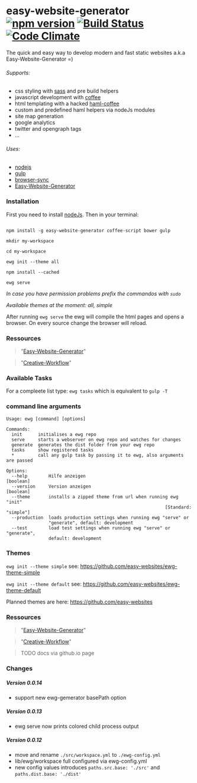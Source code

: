 # easy-website-generator [![npm version](https://badge.fury.io/js/easy-website-generator.svg)](https://badge.fury.io/js/easy-website-generator) [![Build Status](https://travis-ci.org/easy-website-generator/easy-website-generator.svg?branch=master)](https://travis-ci.org/easy-website-generator/easy-website-generator) [![Code Climate](https://codeclimate.com/github/easy-website-generator/easy-website-generator/badges/gpa.svg)](https://codeclimate.com/github/easy-website-generator/easy-website-generator)

The quick and easy way to develop modern and fast static websites a.k.a Easy-Website-Generator =)

###### Supports:
  * css styling with [sass](http://sass-lang.com/documentation/file.SASS_REFERENCE.html) and pre build helpers
  * javascript development with [coffee](http://coffeescript.org/)
  * html templating with a hacked [haml-coffee](https://github.com/easy-website-generator/haml-coffee)
  * custom and predefined haml helpers via nodeJs modules
  * site map generation
  * google analytics
  * twitter and opengraph tags
  * ...

###### Uses:
  * [nodejs](https://nodejs.org/en/)
  * [gulp](https://github.com/gulpjs/gulp)
  * [browser-sync](https://browsersync.io/)
  * [Easy-Website-Generator](https://github.com/easy-website-generator/)


### Installation
First you need to install [nodeJs](https://nodejs.org/en/download/). Then in your terminal:

```

npm install -g easy-website-generator coffee-script bower gulp

mkdir my-workspace

cd my-workspace

ewg init --theme all

npm install --cached

ewg serve

```

_In case you have permission problems prefix the commandos with ``sudo``_

_Available themes at the moment: all, simple_

After running ``ewg serve`` the ewg will compile the html pages and opens a browser. On every source change the browser will reload.

### Ressources
> "[Easy-Website-Generator](https://github.com/easy-website-generator/)"

> "[Creative-Workflow](http://www.creative-workflow.berlin/company.html)"

### Available Tasks
For a compleete list type: ``ewg tasks`` which is equivalent to ``gulp -T``

### command line arguments
```
Usage: ewg [command] [options]

Commands:
  init      initialises a ewg repo
  serve     starts a webserver on ewg repo and watches for changes
  generate  generates the dist folder from your ewg repo
  tasks     show registered tasks
  *         call any gulp task by passing it to ewg, also arguments are passed

Options:
  --help        Hilfe anzeigen                                         [boolean]
  --version     Version anzeigen                                       [boolean]
  --theme       installs a zipped theme from url when running ewg "init"
                                                            [Standard: "simple"]
  --production  loads production settings when running ewg "serve" or
                "generate", default: development
  --test        load test settings when running ewg "serve" or "generate",
                default: development

```

### Themes

``ewg init --theme simple`` see: https://github.com/easy-websites/ewg-theme-simple

``ewg init --theme default`` see: https://github.com/easy-websites/ewg-theme-default

Planned themes are here: https://github.com/easy-websites

### Ressources
> "[Easy-Website-Generator](https://github.com/easy-website-generator/easy-website-generator)"

> "[Creative-Workflow](http://www.creative-workflow.berlin/company.html)"

> TODO docs via github.io page

### Changes
##### Version 0.0.14
  * support new ewg-gemerator basePath option

##### Version 0.0.13
  * ewg serve now prints colored child process output

##### Version 0.0.12
  * move and rename ``./src/workspace.yml`` to ``./ewg-config.yml``
  * lib/ewg/workspace full configured via ewg-config.yml
  * new config values introduces ``paths.src.base: './src'`` and ``paths.dist.base: './dist'``
